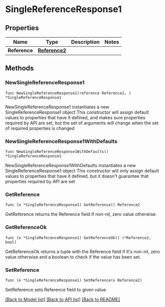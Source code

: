 # SingleReferenceResponse1

## Properties

Name | Type | Description | Notes
------------ | ------------- | ------------- | -------------
**Reference** | [**Reference2**](Reference2.md) |  | 

## Methods

### NewSingleReferenceResponse1

`func NewSingleReferenceResponse1(reference Reference2, ) *SingleReferenceResponse1`

NewSingleReferenceResponse1 instantiates a new SingleReferenceResponse1 object
This constructor will assign default values to properties that have it defined,
and makes sure properties required by API are set, but the set of arguments
will change when the set of required properties is changed

### NewSingleReferenceResponse1WithDefaults

`func NewSingleReferenceResponse1WithDefaults() *SingleReferenceResponse1`

NewSingleReferenceResponse1WithDefaults instantiates a new SingleReferenceResponse1 object
This constructor will only assign default values to properties that have it defined,
but it doesn't guarantee that properties required by API are set

### GetReference

`func (o *SingleReferenceResponse1) GetReference() Reference2`

GetReference returns the Reference field if non-nil, zero value otherwise.

### GetReferenceOk

`func (o *SingleReferenceResponse1) GetReferenceOk() (*Reference2, bool)`

GetReferenceOk returns a tuple with the Reference field if it's non-nil, zero value otherwise
and a boolean to check if the value has been set.

### SetReference

`func (o *SingleReferenceResponse1) SetReference(v Reference2)`

SetReference sets Reference field to given value.



[[Back to Model list]](../README.md#documentation-for-models) [[Back to API list]](../README.md#documentation-for-api-endpoints) [[Back to README]](../README.md)


